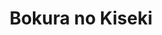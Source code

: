 --- 
title: "Bokura no Kiseki"
publishdate: "2019-8-1T16:48:46+02:00"
src: "https://365manga.net/manga/bokura-no-kiseki"
image: "https://data.365manga.net/images/thumbnails/6746-bokura-no-kiseki.jpg"
description: "From a young age, Minami Harusumi has had recurring dreams of Veronica, a princess whose kingdom is on the verge of destruction. He believes them to be recollections of his past life, and that he is her reincarnation. Because of this, he is ridiculed by his classmates. One day, when the mockery escalates into bullying, he rediscovers magic—something Veronica had studied and used. Reassured his past life is not merely…"
---